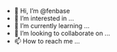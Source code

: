 - 👋 Hi, I’m @fenbase
- 👀 I’m interested in ...
- 🌱 I’m currently learning ...
- 💞️ I’m looking to collaborate on ...
- 📫 How to reach me ...

<!---
fenbase/fenbase is a ✨ special ✨ repository because its `README.md` (this file) appears on your GitHub profile.
You can click the Preview link to take a look at your changes.
--->
